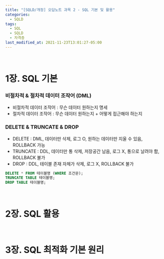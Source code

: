 ```yaml
---
title: "[SQLD/개정] 오답노트 과목 2 - SQL 기본 및 활용"
categories:
  - SQLD
tags:
  - SQL
  - SQLD
  - 자격증
last_modified_at: 2021-11-23T13:01:27-05:00
---
```



&nbsp;
# 1장. SQL 기본

### 비절차적 & 절차적 데이터 조작어 (DML)
- 비절차적 데이터 조작어 : 무슨 데이터 원하는지 명세
- 절차적 데이터 조작어 : 무슨 데이터 원하는지 + 어떻게 접근해야 하는지

### DELETE & TRUNCATE & DROP
- DELETE : DML, 데이터만 삭제, 로그 O, 원하는 데이터만 지울 수 있음, ROLLBACK 가능
- TRUNCATE : DDL, 데이터만 통 삭제, 저장공간 남음, 로그 X, 통으로 날려야 함, ROLLBACK 불가
- DROP : DDL, 테이블 존재 자체가 삭제, 로그 X, ROLLBACK 불가

```sql
DELETE * FROM 테이블명 (WHERE 조건문);
TRUNCATE TABLE 테이블명; 
DROP TABLE 테이블명;
```

&nbsp;
# 2장. SQL 활용

&nbsp;
# 3장. SQL 최적화 기본 원리
